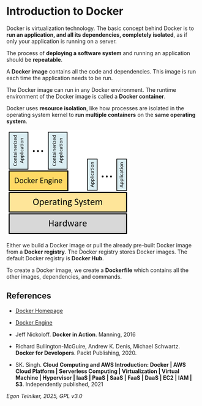 # Introduction to Docker 

Docker is virtualization technology.
The basic concept behind Docker is to **run an application, and all its 
dependencies, completely isolated**, as if only your application is 
running on a server.

The process of **deploying a software system** and running an application 
should be **repeatable**. 

A **Docker image** contains all the code and dependencies. 
This image is run each time the application needs to be run.

The Docker image can run in any Docker environment. 
The runtime environment of the Docker image is called a **Docker container**. 

Docker uses **resource isolation**, like how processes are isolated 
in the operating system kernel to **run multiple containers** on the 
**same operating system**.

![Docker Layers](figures/Docker-Layers.png)

Either we build a Docker image or pull the already pre-built Docker image 
from a **Docker registry**. The Docker registry stores Docker images. 
The default Docker registry is **Docker Hub**.

To create a Docker image, we create a **Dockerfile** which contains all 
the other images, dependencies, and commands.



## References

* [Docker Homepage](https://www.docker.com/)
* [Docker Engine](https://docs.docker.com/engine/)

* Jeff Nickoloff. **Docker in Action**. Manning, 2016 
* Richard Bullington-McGuire, Andrew K. Denis, Michael Schwartz. **Docker for Developers**. Packt Publishing, 2020.
* SK. Singh. **Cloud Computing and AWS Introduction: Docker | AWS Cloud Platform | Serverless Computing | Virtualization | Virtual Machine | Hypervisor | IaaS | PaaS | SaaS | FaaS | DaaS | EC2 | IAM | S3**. Independently published, 2021


*Egon Teiniker, 2025, GPL v3.0*